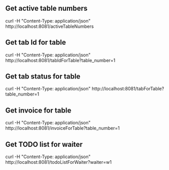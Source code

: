 ## Get active table numbers
curl -H "Content-Type: application/json" http://localhost:8081/activeTableNumbers

## Get tab Id for table
curl -H "Content-Type: application/json" http://localhost:8081/tabIdForTable?table_number=1

## Get tab status for table
curl -H "Content-Type: application/json" http://localhost:8081/tabForTable?table_number=1

## Get invoice for table
curl -H "Content-Type: application/json" http://localhost:8081/invoiceForTable?table_number=1

## Get TODO list for waiter
curl -H "Content-Type: application/json" http://localhost:8081/todoListForWaiter?waiter=w1